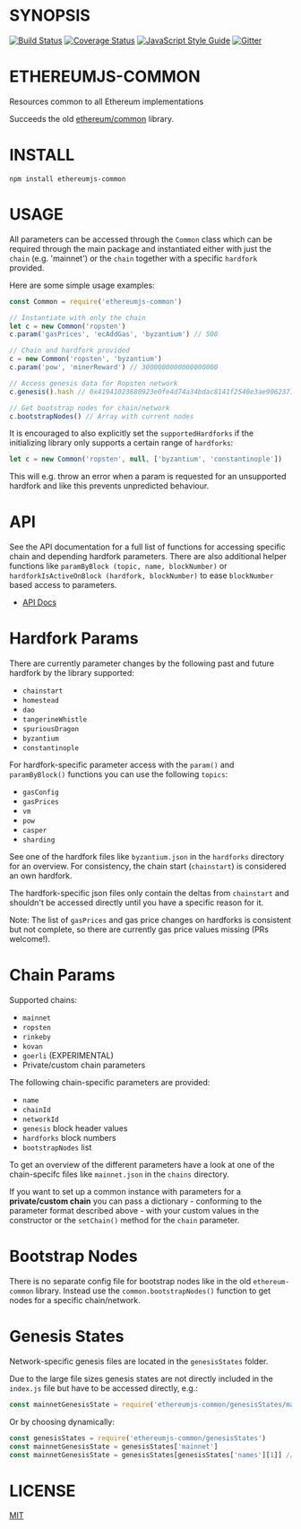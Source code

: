 # SYNOPSIS

[![Build Status](https://travis-ci.org/ethereumjs/ethereumjs-common.svg?branch=master)](https://travis-ci.org/ethereumjs/ethereumjs-common)
[![Coverage Status](https://img.shields.io/coveralls/ethereumjs/ethereumjs-common.svg?style=flat-square)](https://coveralls.io/r/ethereumjs/ethereumjs-common)
[![JavaScript Style Guide](https://img.shields.io/badge/code_style-standard-brightgreen.svg)](https://standardjs.com)
[![Gitter](https://img.shields.io/gitter/room/ethereum/ethereumjs.svg?style=flat-square)]()

# ETHEREUMJS-COMMON

Resources common to all Ethereum implementations

Succeeds the old [ethereum/common](https://github.com/ethereumjs/common/) library.

# INSTALL

`npm install ethereumjs-common`

# USAGE

All parameters can be accessed through the `Common` class which can be required through the
main package and instantiated either with just the `chain` (e.g. 'mainnet') or the `chain`
together with a specific `hardfork` provided.

Here are some simple usage examples:

```javascript
const Common = require('ethereumjs-common')

// Instantiate with only the chain
let c = new Common('ropsten')
c.param('gasPrices', 'ecAddGas', 'byzantium') // 500

// Chain and hardfork provided
c = new Common('ropsten', 'byzantium')
c.param('pow', 'minerReward') // 3000000000000000000

// Access genesis data for Ropsten network
c.genesis().hash // 0x41941023680923e0fe4d74a34bdac8141f2540e3ae90623718e47d66d1ca4a2d

// Get bootstrap nodes for chain/network
c.bootstrapNodes() // Array with current nodes
```

It is encouraged to also explicitly set the `supportedHardforks` if the initializing library
only supports a certain range of `hardforks`:

```javascript
let c = new Common('ropsten', null, ['byzantium', 'constantinople'])
```

This will e.g. throw an error when a param is requested for an unsupported hardfork and
like this prevents unpredicted behaviour.

# API

See the API documentation for a full list of functions for accessing specific chain and
depending hardfork parameters. There are also additional helper functions like
`paramByBlock (topic, name, blockNumber)` or `hardforkIsActiveOnBlock (hardfork, blockNumber)`
to ease `blockNumber` based access to parameters.

- [API Docs](./docs/Readme.md)

# Hardfork Params

There are currently parameter changes by the following past and future hardfork by the
library supported:

- `chainstart`
- `homestead`
- `dao`
- `tangerineWhistle`
- `spuriousDragon`
- `byzantium`
- `constantinople`

For hardfork-specific parameter access with the `param()` and `paramByBlock()` functions
you can use the following `topics`:

- `gasConfig`
- `gasPrices`
- `vm`
- `pow`
- `casper`
- `sharding`

See one of the hardfork files like `byzantium.json` in the `hardforks` directory
for an overview. For consistency, the chain start (`chainstart`) is considered an own
hardfork.

The hardfork-specific json files only contain the deltas from `chainstart` and
shouldn't be accessed directly until you have a specific reason for it.

Note: The list of `gasPrices` and gas price changes on hardforks is consistent
but not complete, so there are currently gas price values missing (PRs welcome!).

# Chain Params

Supported chains:

- `mainnet`
- `ropsten`
- `rinkeby`
- `kovan`
- `goerli` (EXPERIMENTAL)
- Private/custom chain parameters

The following chain-specific parameters are provided:

- `name`
- `chainId`
- `networkId`
- `genesis` block header values
- `hardforks` block numbers
- `bootstrapNodes` list

To get an overview of the different parameters have a look at one of the chain-specifc
files like `mainnet.json` in the `chains` directory.

If you want to set up a common instance with parameters for a **private/custom chain** you can pass a
dictionary - conforming to the parameter format described above - with your custom values in
the constructor or the `setChain()` method for the `chain` parameter.

# Bootstrap Nodes

There is no separate config file for bootstrap nodes like in the old `ethereum-common` library.
Instead use the `common.bootstrapNodes()` function to get nodes for a specific chain/network.

# Genesis States

Network-specific genesis files are located in the `genesisStates` folder.

Due to the large file sizes genesis states are not directly included in the `index.js` file
but have to be accessed directly, e.g.:

```javascript
const mainnetGenesisState = require('ethereumjs-common/genesisStates/mainnet')
```

Or by choosing dynamically:

```javascript
const genesisStates = require('ethereumjs-common/genesisStates')
const mainnetGenesisState = genesisStates['mainnet']
const mainnetGenesisState = genesisStates[genesisStates['names'][1]] // alternative via chain Id
```

# LICENSE

[MIT](https://opensource.org/licenses/MIT)
